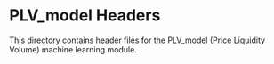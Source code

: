 # PLV_model Headers

This directory contains header files for the PLV_model (Price Liquidity Volume) machine learning module.
